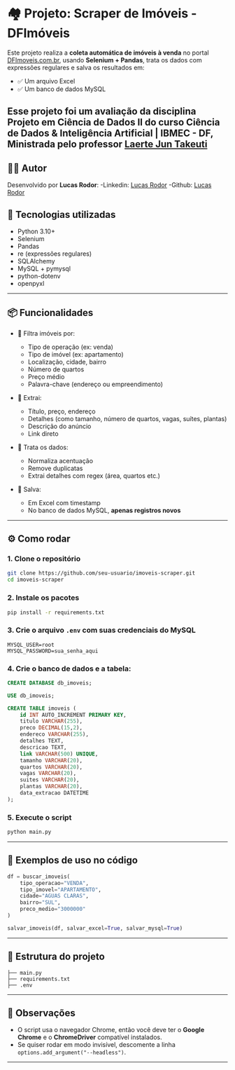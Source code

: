 # 🏘️ Projeto: Scraper de Imóveis - DFImóveis

Este projeto realiza a **coleta automática de imóveis à venda** no portal [DFImoveis.com.br](https://www.dfimoveis.com.br), usando **Selenium + Pandas**, trata os dados com expressões regulares e salva os resultados em:
- ✅ Um arquivo Excel
- ✅ Um banco de dados MySQL

Esse projeto foi um avaliação da disciplina Projeto em Ciência de Dados II do curso 
Ciência de Dados & Inteligência Artificial | IBMEC - DF, Ministrada pelo professor [Laerte Jun Takeuti](https://www.linkedin.com/in/laertejt/)
---


## 🧑‍💻 Autor

Desenvolvido por **Lucas Rodor**:
-Linkedin: [Lucas Rodor](https://www.linkedin.com/in/lucasrodor)
-Github: [Lucas Rodor](https://www.github.com/lucasrodor)

## 🚀 Tecnologias utilizadas

- Python 3.10+
- Selenium
- Pandas
- re (expressões regulares)
- SQLAlchemy
- MySQL + pymysql
- python-dotenv
- openpyxl

---

## 📦 Funcionalidades

- 🧭 Filtra imóveis por:
  - Tipo de operação (ex: venda)
  - Tipo de imóvel (ex: apartamento)
  - Localização, cidade, bairro
  - Número de quartos
  - Preço médio
  - Palavra-chave (endereço ou empreendimento)

- 📄 Extrai:
  - Título, preço, endereço
  - Detalhes (como tamanho, número de quartos, vagas, suítes, plantas)
  - Descrição do anúncio
  - Link direto

- 🧹 Trata os dados:
  - Normaliza acentuação
  - Remove duplicatas
  - Extrai detalhes com regex (área, quartos etc.)

- 💾 Salva:
  - Em Excel com timestamp
  - No banco de dados MySQL, **apenas registros novos**

---

## ⚙️ Como rodar

### 1. Clone o repositório

```bash
git clone https://github.com/seu-usuario/imoveis-scraper.git
cd imoveis-scraper
```

### 2. Instale os pacotes

```bash
pip install -r requirements.txt
```

### 3. Crie o arquivo `.env` com suas credenciais do MySQL

```
MYSQL_USER=root
MYSQL_PASSWORD=sua_senha_aqui
```

### 4. Crie o banco de dados e a tabela:

```sql
CREATE DATABASE db_imoveis;

USE db_imoveis;

CREATE TABLE imoveis (
    id INT AUTO_INCREMENT PRIMARY KEY,
    titulo VARCHAR(255),
    preco DECIMAL(15,2),
    endereco VARCHAR(255),
    detalhes TEXT,
    descricao TEXT,
    link VARCHAR(500) UNIQUE,
    tamanho VARCHAR(20),
    quartos VARCHAR(20),
    vagas VARCHAR(20),
    suites VARCHAR(20),
    plantas VARCHAR(20),
    data_extracao DATETIME
);
```

### 5. Execute o script

```bash
python main.py
```

---

## 🧠 Exemplos de uso no código

```python
df = buscar_imoveis(
    tipo_operacao="VENDA",
    tipo_imovel="APARTAMENTO",
    cidade="AGUAS CLARAS",
    bairro="SUL",
    preco_medio="3000000"
)

salvar_imoveis(df, salvar_excel=True, salvar_mysql=True)
```

---

## 📂 Estrutura do projeto

```
├── main.py
├── requirements.txt
├── .env
```

---

## 📌 Observações

- O script usa o navegador Chrome, então você deve ter o **Google Chrome** e o **ChromeDriver** compatível instalados.
- Se quiser rodar em modo invisível, descomente a linha `options.add_argument("--headless")`.

---